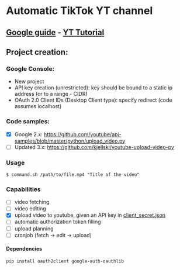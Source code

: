 # Automatic TikTok YT channel

## [Google guide](https://developers.google.com/youtube/v3/guides/uploading_a_video) - [YT Tutorial](https://youtu.be/N5jMX6erNeo)

## Project creation:
### Google Console:
- New project
- API key creation (unrestricted): key should be bound to a static ip address (or to a range - CIDR)
- OAuth 2.0 Client IDs (Desktop Client type): specify redirect (code assumes localhost)

### Code samples: 
- [x] Google 2.x: https://github.com/youtube/api-samples/blob/master/python/upload_video.py
- [ ] Updated 3.x: https://github.com/kjellski/youtube-upload-video-py

### Usage
` $ command.sh /path/to/file.mp4 "Title of the video" `

### Capabilities
- [ ] video fetching
- [ ] video editing
- [x] upload video to youtube, given an API key in [client_secret.json](https://developers.google.com/youtube/v3/guides/uploading_a_video)
- [ ] automatic authorization token filling
- [ ] upload planning
- [ ] cronjob (fetch -> edit -> upload)

#### Dependencies
```
pip install oauth2client google-auth-oauthlib
```